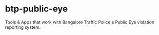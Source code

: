 btp-public-eye
==============

Tools &amp; Apps that work with Bangalore Traffic Police's Public Eye violation reporting system.
